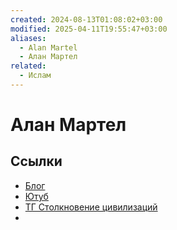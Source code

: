 ```yaml
---
created: 2024-08-13T01:08:02+03:00
modified: 2025-04-11T19:55:47+03:00
aliases:
  - Alan Martel
  - Алан Мартел
related:
  - Ислам
---
```


# Алан Мартел

## Ссылки

 - [Блог](https://alandigora.wixsite.com/mysite/ayaty)
 - [Ютуб](https://youtube.com/@alanmartel?si=NeagsKxijzl69RwD)
 - [ТГ Столкновение цивилизаций](https://t.me/stolknovenie_civilizacij)
 - 